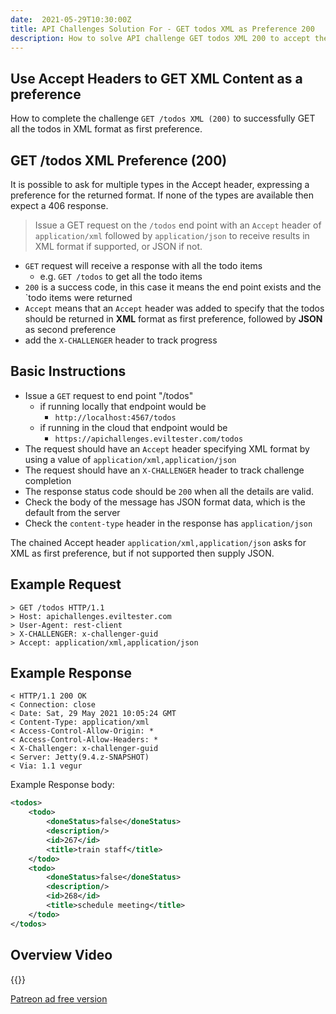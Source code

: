 ```yaml
---
date:  2021-05-29T10:30:00Z
title: API Challenges Solution For - GET todos XML as Preference 200
description: How to solve API challenge GET todos XML 200 to accept the todos in XML format as preferred format.
---
```


## Use Accept Headers to GET XML Content as a preference

How to complete the challenge `GET /todos XML (200)` to successfully GET all the todos in XML format as first preference.

## GET /todos XML Preference (200)

It is possible to ask for multiple types in the Accept header, expressing a preference for the returned format. If none of the types are available then expect a 406 response.

> Issue a GET request on the `/todos` end point with an `Accept` header of `application/xml` followed by `application/json` to receive results in XML format if supported, or JSON if not.

- `GET` request will receive a response with all the todo items
    - e.g. `GET /todos` to get all the todo items
- `200` is a success code, in this case it means the end point exists and the `todo items were returned
- `Accept` means that an `Accept` header was added to specify that the todos should be returned in **XML** format as first preference, followed by **JSON** as second preference
- add the `X-CHALLENGER` header to track progress


## Basic Instructions

- Issue a `GET` request to end point "/todos"
    - if running locally that endpoint would be
        - `http://localhost:4567/todos`
    - if running in the cloud that endpoint would be
        - `https://apichallenges.eviltester.com/todos`
- The request should have an `Accept` header specifying XML format by using a value of `application/xml,application/json`
- The request should have an `X-CHALLENGER` header to track challenge completion
- The response status code should be `200` when all the details are valid.
- Check the body of the message has JSON format data, which is the default from the server
- Check the `content-type` header in the response has `application/json`

The chained Accept header `application/xml,application/json` asks for XML as first preference, but if not supported then supply JSON.


## Example Request

~~~~~~~~
> GET /todos HTTP/1.1
> Host: apichallenges.eviltester.com
> User-Agent: rest-client
> X-CHALLENGER: x-challenger-guid
> Accept: application/xml,application/json
~~~~~~~~

## Example Response

~~~~~~~~
< HTTP/1.1 200 OK
< Connection: close
< Date: Sat, 29 May 2021 10:05:24 GMT
< Content-Type: application/xml
< Access-Control-Allow-Origin: *
< Access-Control-Allow-Headers: *
< X-Challenger: x-challenger-guid
< Server: Jetty(9.4.z-SNAPSHOT)
< Via: 1.1 vegur
~~~~~~~~

Example Response body:

```xml
<todos>
    <todo>
        <doneStatus>false</doneStatus>
        <description/>
        <id>267</id>
        <title>train staff</title>
    </todo>
    <todo>
        <doneStatus>false</doneStatus>
        <description/>
        <id>268</id>
        <title>schedule meeting</title>
    </todo>
</todos>
```


## Overview Video

{{<youtube-embed key="sLChuy9pc9U">}}

[Patreon ad free version](https://www.patreon.com/posts/51831256)




